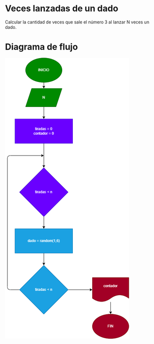# Veces lanzadas de un dado

Calcular la cantidad de veces que sale el número 3 al lanzar N veces un dado.

# Diagrama de flujo

![Diagrama](veces-dado.png)
